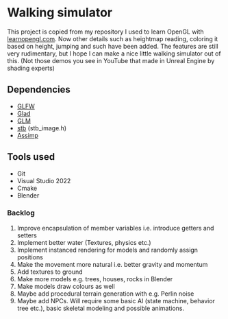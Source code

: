 # Walking simulator

This project is copied from my repository I used to learn OpenGL with [learnopengl.com](https://learnopengl.com/).
Now other details such as heightmap reading, coloring it based on height, jumping and such have been added.
The features are still very rudimentary, but I hope I can make a nice little walking simulator out of this.
(Not those demos you see in YouTube that made in Unreal Engine by shading experts)

## Dependencies
- [GLFW](https://github.com/glfw/glfw)
- [Glad](https://github.com/Dav1dde/glad)
- [GLM](https://github.com/g-truc/glm)
- [stb](https://github.com/nothings/stb) (stb_image.h)
- [Assimp](https://github.com/assimp/assimp)

## Tools used
- Git
- Visual Studio 2022
- Cmake
- Blender

### Backlog
1. Improve encapsulation of member variables i.e. introduce getters and setters
1. Implement better water (Textures, physics etc.)
1. Implement instanced rendering for models and randomly assign positions
1. Make the movement more natural i.e. better gravity and momentum
1. Add textures to ground
1. Make more models e.g. trees, houses, rocks in Blender
1. Make models draw colours as well
1. Maybe add procedural terrain generation with e.g. Perlin noise
1. Maybe add NPCs. Will require some basic AI (state machine, behavior tree etc.), basic skeletal modeling
	and possible animations.
